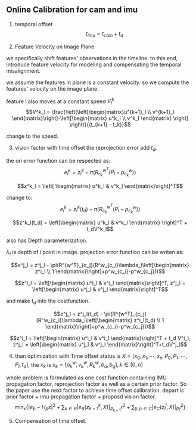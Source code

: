 ## Online Calibration for cam and imu

1. temporal offset
$$t_{imu} = t_{cam}+t_d$$

2. Feature Velocity on Image Plane



<!-- estimate the depth can use the points speed, the rotation velocity has a proj to the 2dpoints speed reference just with the distance -->

we specifically shift features' observations in the timeline. to this end, introduce feature velocity for modeling and compensating the temporal misalignment.

we assume the features in plane is a constant velocity. so we compute the features' velocity on the image plane.

feature l also moves at a constant speed $V^k_l$
$$V^k_l = \frac{\left(\left[\begin{matrix}u^{k+1}_l \\ v^{k+1}_l \end{matrix}\right]-\left[\begin{matrix}
    u^k_l \\ v^k_l
\end{matrix} \right] \right)}{(t_{k+1} - t_k)}$$

change to the speed.

3. vision factor with time offset
the reprojection error add $t_d$.

the ori error function can be respected as:
$$e^k_l = z^k_l - \pi(R^{w^T}_{c_k}(P_l - p^w_{c_k}))$$

$$z^k_l = \left[ \begin{matrix}
    u^k_l & v^k_l 
\end{matrix}\right]^T$$

change to:
$$e^k_l = z^k_l(t_d) - \pi(R^{w^T}_{c_k}(P_l - p^w_{c_k}))$$

$$z^k_l(t_d) = \left[\begin{matrix}
    u^k_l & v^k_l
\end{matrix} \right]^T + t_dV^k_l$$

also has Depth parameterization.

$\lambda_i$ is depth of i point in image. projection error function can be writen as:

$$e^j_l = z^j_l - \pi(R^{w^T}_{c_j}(R^w_{c_i}\lambda_i\left[\begin{matrix}
    z^i_l \\ 1
\end{matrix}\right]+p^w_{c_i}-p^w_{c_j}))$$

$$z^i_l = \left[\begin{matrix} u^i_l & v^i_l \end{matrix}\right]^T, z^j_l = \left[\begin{matrix} u^j_l & v^j_l \end{matrix}\right]^T$$

and make $t_d$ into the costfunction.

$$e^j_l = z^j_l(t_d) - \pi(R^{w^T}_{c_j}(R^w_{c_i}\lambda_i\left[\begin{matrix}
    z^i_l(t_d) \\ 1
\end{matrix}\right]+p^w_{c_i}-p^w_{c_j}))$$

$$z^i_l = \left[\begin{matrix} u^i_l & v^i_l \end{matrix}\right]^T + t_d V^i_l, z^j_l = \left[\begin{matrix} u^j_l & v^j_l \end{matrix}\right]^T+t_dV^j_l$$

4. than optimization with Time offset
status is $X=\left[x_0, x_1, \cdots,x_n,P_0,P_1,\cdots,P_l, t_d \right]$, the $x_k$ is $x_k = [p^w_k, v^w_k, R^w_k, b_a, b_g], k \in [0, n]$

whole problem is formulated as one cost function containing IMU propagation factor, reprojection factor as well as a certain prior factor. So the paper use the next factor to achieve time offset calibration.
depart is prior factor + imu propagation factor + proposd vision factor.
$$\min_x\left\{\left|e_p-H_px \right| ^2 + \sum_{k\in B}\left|e_B(z^k_{k+1}, X) \right|^2_{P^k_{k+1}}+\sum_{(l,j)\in C}\left|e_C(z^j_l, X) \right|^2_{P^j_l}\right\}$$



5. Compensation of time offset.